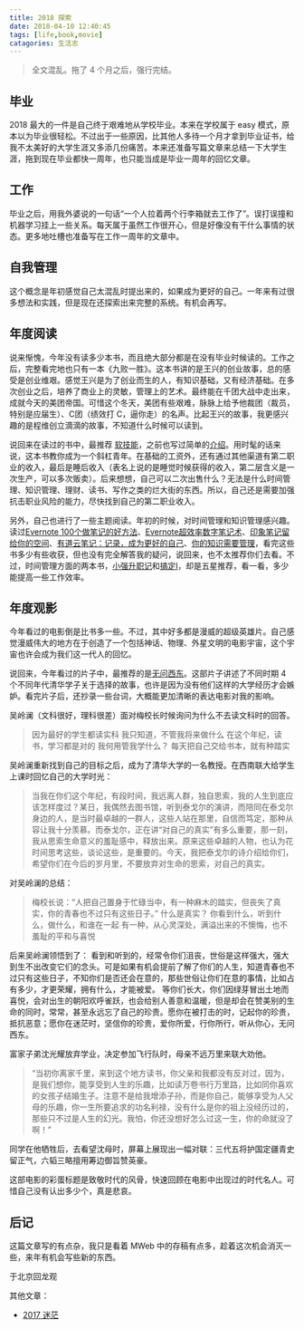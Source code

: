 ```yaml
---
title: 2018 探索
date: 2018-04-10 12:40:45
tags: [life,book,movie]
catagories: 生活志
---
```


> 全文混乱。拖了 4 个月之后，强行完结。

## 毕业

2018 最大的一件是自己终于艰难地从学校毕业。本来在学校属于 easy 模式，原本以为毕业很轻松。不过出于一些原因，比其他人多待一个月才拿到毕业证书，给我不太美好的大学生涯又多添几份痛苦。本来还准备写篇文章来总结一下大学生涯，拖到现在毕业都快一周年，也只能当成是毕业一周年的回忆文章。


## 工作

毕业之后，用我外婆说的一句话“一个人拉着两个行李箱就去工作了”。误打误撞和机器学习挂上一些关系。每天属于虽然工作很开心，但是好像没有干什么事情的状态。更多地吐槽也准备写在工作一周年的文章中。

## 自我管理

这个概念是年初感觉自己太混乱时提出来的，如果成为更好的自己。一年来有过很多想法和实践，但是现在还探索出来完整的系统。有机会再写。

## 年度阅读

说来惭愧，今年没有读多少本书，而且绝大部分都是在没有毕业时候读的。工作之后，完整看完地也只有一本《九败一胜》。这本书讲的是王兴的创业故事，总的感受是创业维艰。感觉王兴是为了创业而生的人，有知识基础，又有经济基础。在多次创业之后，培养了商业上的灵敏，管理上的艺术。最终能在千团大战中走出来，成就今天的美团帝国。可惜这个冬天，美团有些艰难，脉脉上给予他裁团（裁员，特别是应届生）、C团（绩效打 C，逼你走）的名声。比起王兴的故事，我更感兴趣的是程维创立滴滴的故事，不知道什么时候可以读到。

说回来在读过的书中，最推荐 [软技能](https://book.douban.com/subject/26835090/)，之前也写过简单的[介绍](https://xiang578.com/2018/05/28/soft-skills/)。用时髦的话来说，这本书教你成为一个斜杠青年。在基础的工资外，还有通过其他渠道有第二职业的收入，最后是睡后收入（表名上说的是睡觉时候获得的收入，第二层含义是一次生产，可以多次贩卖）。后来想想，自己可以二次出售什么？无法是什么时间管理、知识管理、理财、读书、写作之类的烂大街的东西。所以，自己还是需要加强抗击职业风险的能力，尽快找到自己的第二职业收入。

另外，自己也进行了一些主题阅读。年初的时候，对时间管理和知识管理感兴趣。读过[Evernote 100个做笔记的好方法](https://book.douban.com/subject/25872118/)、[Evernote超效率数字笔记术](https://book.douban.com/subject/24524405/)、[印象笔记留给你的空间](https://book.douban.com/subject/26809387/)、[有道云笔记：记录，成为更好的自己](https://book.douban.com/subject/26801390/)、[你的知识需要管理](https://book.douban.com/subject/4630664/)，看完这些书多少有些收获，但也没有完全解答我的疑问，说回来，也不太推荐你们去看。不过，时间管理方面的两本书，[小强升职记](https://book.douban.com/subject/3558629/)和[搞定Ⅰ](https://book.douban.com/subject/26612471/)，却是五星推荐，看一看，多少能提高一些工作效率。

## 年度观影

今年看过的电影倒是比书多一些。不过，其中好多都是漫威的超级英雄片。自己感觉漫威伟大的地方在于创造了一个包括神话、物理、外星文明的电影宇宙，这个宇宙也许会成为我们这一代人的回忆。

说回来，今年看过的片子中，最推荐的是[无问西东](https://movie.douban.com/subject/6874741/)。这部片子讲述了不同时期 4 个不同年代清华学子关于选择的故事，也许是因为没有他们这样的大学经历才会嫉妒。看完片子后，还抄录一些台词，大概能更加清晰的表达电影对我的影响。

吴岭澜（文科很好，理科很差）面对梅校长时候询问为什么不去读文科时的回答。
> 因为最好的学生都读实科
我只知道，不管我将来做什么
在这个年纪，读书，学习都是对的
我何用管我学什么？
每天把自己交给书本，就有种踏实

吴岭澜重新找到自己的目标之后，成为了清华大学的一名教授。在西南联大给学生上课时回忆自己的大学时光：
> 当我在你们这个年纪，有段时间，我远离人群，独自思索，我的人生到底应该怎样度过？某日，我偶然去图书馆，听到泰戈尔的演讲，而陪同在泰戈尔身边的人，是当时最卓越的一群人，这些人站在那里，自信而笃定，那种从容让我十分羡慕。而泰戈尔，正在讲“对自己的真实”有多么重要，那一刻，我从思索生命意义的羞耻感中，释放出来。原来这些卓越的人物，也认为花时间思考这些，谈论这些，是重要的。今天，我把泰戈尔的诗介绍给你们，希望你们在今后的岁月里，不要放弃对生命的思索，对自己的真实。

对吴岭澜的总结：
> 梅校长说：“人把自己置身于忙碌当中，有一种麻木的踏实，但丧失了真实，你的青春也不过只有这些日子。”
什么是真实？
你看到什么，听到什么，做什么，和谁在一起
有一种，从心灵深处，满溢出来的不懊悔，也不羞耻的平和与喜悦

后来吴岭澜领悟到了：
看到和听到的，经常令你们沮丧，世俗是这样强大，强大到生不出改变它们的念头。可是如果有机会提前了解了你们的人生，知道青春也不过只有这些日子，不知你们是否还会在意的，那些世俗让你们在意的事情，比如占有多少，才更荣耀，拥有什么，才能被爱。 等你们长大，你们因绿芽冒出土地而喜悦，会对出生的朝阳欢呼雀跃，也会给别人善意和温暖，但是却会在赞美别的生命的同时，常常，甚至永远忘了自己的珍贵。愿你在被打击的时，记起你的珍贵，抵抗恶意；愿你在迷茫时，坚信你的珍贵，爱你所爱，行你所行，听从你心，无问西东。

富家子弟沈光耀放弃学业，决定参加飞行队时，母亲不远万里来联大劝他。

>“当初你离家千里，来到这个地方读书，你父亲和我都没有反对过，因为，是我们想你，能享受到人生的乐趣，比如读万卷书行万里路，比如同你喜欢的女孩子结婚生子。注意不是给我增添子孙，而是你自己，能够享受为人父母的乐趣，你一生所要追求的功名利禄，没有什么是你的祖上没经历过的，那些只不过是人生的幻光。我怕，你还没想好怎么过这一生，你的命就没了啊！”

同学在他牺牲后，去看望沈母时，屏幕上展现出一幅对联：三代五将护国定疆青史留正气，六韬三略擅用筹边御旨赞英豪。

这部电影的彩蛋标题是致敬时代的风骨，快速回顾在电影中出现过的时代名人。可惜自己没有认出多少个，真是悲哀。

## 后记

这篇文章写的有点杂，我只是看着 MWeb 中的存稿有点多，趁着这次机会消灭一些，来年有机会写些新的东西。

于北京回龙观

其他文章：
- [2017 迷茫](https://xiang578.com/2017/12/31/2017/)